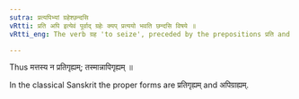 ```yaml
---
sutra: प्रत्यपिभ्यां ग्रहेश्छन्दसि
vRtti: प्रति अपि इत्येवं पूर्वाद् ग्रहेः क्यप् प्रत्ययो भवति छन्दसि विषये ॥
vRtti_eng: The verb ग्रह 'to seize', preceded by the prepositions प्रति and अपि, takes the affix क्यप् in the Vedic literature.

---
```

Thus मत्तस्य न प्रतिगृह्यम्; तस्मान्नापिगृह्यम् ॥

In the classical Sanskrit the proper forms are प्रतिगृह्यम् and अपिग्राह्यम्.